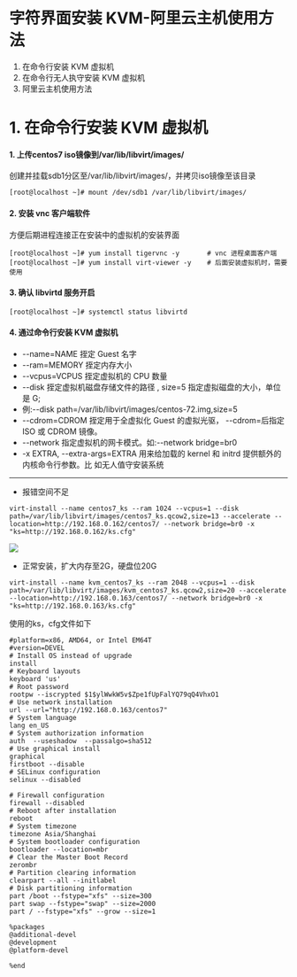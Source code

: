 # 字符界面安装 KVM-阿里云主机使用方法 

1. 在命令行安装 KVM 虚拟机 
2. 在命令行无人执守安装 KVM 虚拟机 
3. 阿里云主机使用方法 

# 1. 在命令行安装 KVM 虚拟机 
#### 1. 上传centos7 iso镜像到/var/lib/libvirt/images/
创建并挂载sdb1分区至/var/lib/libvirt/images/，并拷贝iso镜像至该目录
```
[root@localhost ~]# mount /dev/sdb1 /var/lib/libvirt/images/
```
#### 2. 安装 vnc 客户端软件
方便后期进程连接正在安装中的虚拟机的安装界面
```
[root@localhost ~]# yum install tigervnc -y       # vnc 进程桌面客户端 
[root@localhost ~]# yum install virt-viewer -y    # 后面安装虚拟机时，需要使用 
```
#### 3. 确认 libvirtd 服务开启
```
[root@localhost ~]# systemctl status libvirtd
```
#### 4. 通过命令行安装 KVM 虚拟机
- --name=NAME 挃定 Guest 名字
- --ram=MEMORY 挃定内存大小
- --vcpus=VCPUS 挃定虚拟机的 CPU 数量
- --disk 挃定虚拟机磁盘存储文件的路径 , size=5 指定虚拟磁盘的大小，单位是 G;
-   例:--disk path=/var/lib/libvirt/images/centos-72.img,size=5
- --cdrom=CDROM 挃定用于全虚拟化 Guest 的虚拟光驱， --cdrom=后指定 ISO 或 CDROM 镜像。
- --network 指定虚拟机的网卡模式。如:--network bridge=br0
- -x EXTRA, --extra-args=EXTRA 用来给加载的 kernel 和 initrd 提供额外的内核命令行参数。比 如无人值守安装系统










-----

- 报错空间不足
```shell
virt-install --name centos7_ks --ram 1024 --vcpus=1 --disk path=/var/lib/libvirt/images/centos7_ks.qcow2,size=13 --accelerate --location=http://192.168.0.162/centos7/ --network bridge=br0 -x "ks=http://192.168.0.162/ks.cfg"
```
![](https://i.loli.net/2019/03/19/5c90bb97c31ab.png)



- 正常安装，扩大内存至2G，硬盘位20G
```shell
virt-install --name kvm_centos7_ks --ram 2048 --vcpus=1 --disk path=/var/lib/libvirt/images/kvm_centos7_ks.qcow2,size=20 --accelerate --location=http://192.168.0.163/centos7/ --network bridge=br0 -x "ks=http://192.168.0.163/ks.cfg"
```
使用的ks，cfg文件如下
```shell
#platform=x86, AMD64, or Intel EM64T
#version=DEVEL
# Install OS instead of upgrade
install
# Keyboard layouts
keyboard 'us'
# Root password
rootpw --iscrypted $1$ylWwkW5v$Zpe1fUpFalYQ79qQ4VhxO1
# Use network installation
url --url="http://192.168.0.163/centos7"
# System language
lang en_US
# System authorization information
auth  --useshadow  --passalgo=sha512
# Use graphical install
graphical
firstboot --disable
# SELinux configuration
selinux --disabled

# Firewall configuration
firewall --disabled
# Reboot after installation
reboot
# System timezone
timezone Asia/Shanghai
# System bootloader configuration
bootloader --location=mbr
# Clear the Master Boot Record
zerombr
# Partition clearing information
clearpart --all --initlabel
# Disk partitioning information
part /boot --fstype="xfs" --size=300
part swap --fstype="swap" --size=2000
part / --fstype="xfs" --grow --size=1

%packages
@additional-devel
@development
@platform-devel

%end
```
